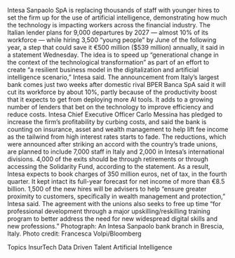 Intesa Sanpaolo SpA is replacing thousands of staff with younger hires to set the firm up for the use of artificial intelligence, demonstrating how much the technology is impacting workers across the financial industry.
The Italian lender plans for 9,000 departures by 2027 — almost 10% of its workforce — while hiring 3,500 “young people” by June of the following year, a step that could save it €500 million ($539 million) annually, it said in a statement Wednesday.
The idea is to speed up “generational change in the context of the technological transformation” as part of an effort to create “a resilient business model in the digitalization and artificial intelligence scenario,” Intesa said.
The announcement from Italy’s largest bank comes just two weeks after domestic rival BPER Banca SpA said it will cut its workforce by about 10%, partly because of the productivity boost that it expects to get from deploying more AI tools. It adds to a growing number of lenders that bet on the technology to improve efficiency and reduce costs.
Intesa Chief Executive Officer Carlo Messina has pledged to increase the firm’s profitability by curbing costs, and said the bank is counting on insurance, asset and wealth management to help lift fee income as the tailwind from high interest rates starts to fade.
The reductions, which were announced after striking an accord with the country’s trade unions, are planned to include 7,000 staff in Italy and 2,000 in Intesa’s international divisions. 4,000 of the exits should be through retirements or through accessing the Solidarity Fund, according to the statement.
As a result, Intesa expects to book charges of 350 million euros, net of tax, in the fourth quarter. It kept intact its full-year forecast for net income of more than €8.5 billion.
1,500 of the new hires will be advisers to help “ensure greater proximity to customers, specifically in wealth management and protection,” Intesa said.
The agreement with the unions also seeks to free up time “for professional development through a major upskilling/reskilling training program to better address the need for new widespread digital skills and new professions.”
Photograph: An Intesa Sanpaolo bank branch in Brescia, Italy. Photo credit: Francesca Volpi/Bloomberg

Topics
InsurTech
Data Driven
Talent
Artificial Intelligence
